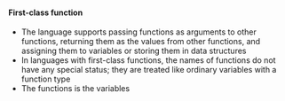#### First-class function

  - The language supports passing functions as arguments to other functions, returning them as the values from other functions, and assigning them to variables or storing them in data structures
  - In languages with first-class functions, the names of functions do not have any special status; they are treated like ordinary variables with a function type
  - The functions is the variables
